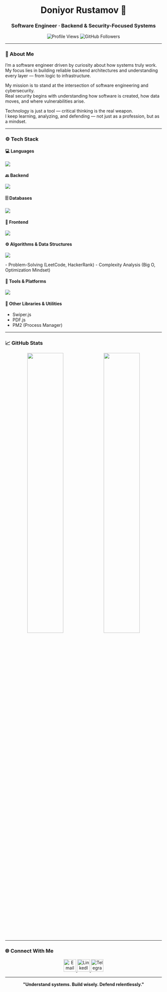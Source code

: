 <h1 align="center">Doniyor Rustamov 👋</h1>  
<h3 align="center">Software Engineer · Backend & Security-Focused Systems</h3>

<p align="center">
  <img src="https://komarev.com/ghpvc/?username=Doniyor6444&color=2f81f7&style=flat-square" alt="Profile Views" />  
  <img src="https://img.shields.io/github/followers/Doniyor6444?label=Followers&style=flat-square&color=2f81f7" alt="GitHub Followers" />
</p>

---

### 🧠 About Me  
I’m a software engineer driven by curiosity about how systems truly work.  
My focus lies in building reliable backend architectures and understanding every layer — from logic to infrastructure.  

My mission is to stand at the intersection of software engineering and cybersecurity.  
Real security begins with understanding how software is created, how data moves, and where vulnerabilities arise.  

Technology is just a tool — critical thinking is the real weapon.  
I keep learning, analyzing, and defending — not just as a profession, but as a mindset.  

---

### ⚙️ Tech Stack

#### 💻 Languages
<p align="left">
  <img src="https://skillicons.dev/icons?i=js,ts,cpp,php" />
</p>

#### 🔙 Backend
<p align="left">
  <img src="https://skillicons.dev/icons?i=nodejs,express" />
</p>

#### 🗄️ Databases
<p align="left">
  <img src="https://skillicons.dev/icons?i=mongodb,postgresql,mysql,sqlite" />
</p>

#### 🎨 Frontend
<p align="left">
  <img src="https://skillicons.dev/icons?i=html,css,bootstrap,tailwind" />
</p>

#### ⚙️ Algorithms & Data Structures
<p align="left">
  <img src="https://skillicons.dev/icons?i=python,cplusplus" />
</p>
- Problem-Solving (LeetCode, HackerRank)  
- Complexity Analysis (Big O, Optimization Mindset)  

#### 🧰 Tools & Platforms
<p align="left">
  <img src="https://skillicons.dev/icons?i=git,github,postman,nginx,notion,linux,ubuntu,arch" />
</p>

#### 🧪 Other Libraries & Utilities
- Swiper.js  
- PDF.js  
- PM2 (Process Manager)  

---

### 📈 GitHub Stats
<p align="center">
  <img src="https://github-readme-stats.vercel.app/api?username=Doniyor6444&show_icons=true&theme=github_dark&hide_border=true&title_color=2f81f7&icon_color=2f81f7" width="48%" />
  <img src="https://github-readme-stats.vercel.app/api/top-langs/?username=Doniyor6444&layout=compact&theme=github_dark&hide_border=true&title_color=2f81f7" width="48%" />
</p>

---

### 🌐 Connect With Me
<p align="center">
  <a href="mailto:ddeveloper7771@gmail.com">
    <img src="https://skillicons.dev/icons?i=gmail" alt="Email" height="40"/>
  </a>
  <a href="https://www.linkedin.com/in/doniyorrustamov/">
    <img src="https://skillicons.dev/icons?i=linkedin" alt="LinkedIn" height="40"/>
  </a>
  <a href="https://t.me/doni_ac">
    <img src="https://skillicons.dev/icons?i=telegram" alt="Telegram" height="40"/>
  </a>
</p>

---

<p align="center"><strong>"Understand systems. Build wisely. Defend relentlessly."</strong></p>
